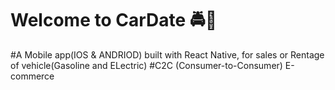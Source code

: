 
# Welcome to CarDate 🚔🌹
#A Mobile app(IOS & ANDRIOD) built with React Native, for sales or Rentage of vehicle(Gasoline and ELectric)
#C2C (Consumer-to-Consumer) E-commerce

